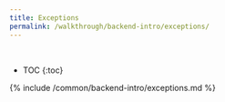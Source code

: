 ```yaml
---
title: Exceptions
permalink: /walkthrough/backend-intro/exceptions/
---
```


<div class='common-part-info' title='This part is common to all walkthroughs'>&nbsp;</div>

* TOC
{:toc}

{% include /common/backend-intro/exceptions.md %}
